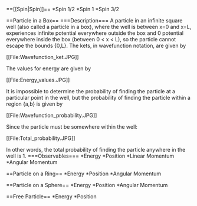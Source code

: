 ==[[Spin|Spin]]==
*Spin 1/2
*Spin 1
*Spin 3/2

==Particle in a Box==
===Description===
A particle in an infinite square well (also called a particle in a box), where the well is between x=0 and x=L, experiences infinite potential everywhere outside the box and 0 potential everywhere inside the box (between 0 < x < L), so the particle cannot escape the bounds {0,L}. The kets, in wavefunction notation, are given by

[[File:Wavefunction_ket.JPG]]

The values for energy are given by

[[File:Energy_values.JPG]]

It is impossible to determine the probability of finding the particle at a particular point in the well, but the probability of finding the particle within a region {a,b} is given by

[[File:Wavefunction_probability.JPG]]

Since the particle must be somewhere within the well:

[[File:Total_probability.JPG]]

In other words, the total probability of finding the particle anywhere in the well is 1.
===Observables===
*Energy
*Position
*Linear Momentum
*Angular Momentum

==Particle on a Ring==
*Energy
*Position
*Angular Momentum

==Particle on a Sphere==
*Energy
*Position
*Angular Momentum

==Free Particle==
*Energy
*Position
